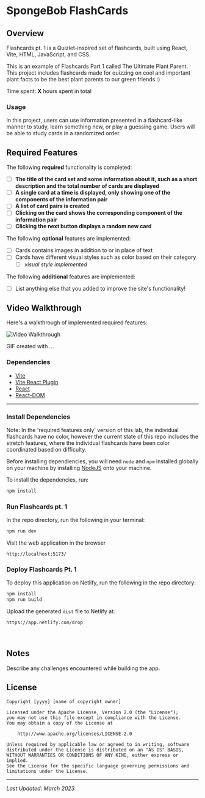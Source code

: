 # SpongeBob FlashCards

## Overview

Flashcards pt. 1 is a Quizlet-inspired set of flashcards, built using React, Vite, HTML, JavaScript, and CSS.

This is an example of Flashcards Part 1 called The Ultimate Plant Parent. This project includes flashcards made for quizzing on cool and important plant facts to be the best plant parents to our green friends :)

Time spent: **X** hours spent in total

### Usage

In this project, users can use information presented in a flashcard-like manner to study, learn something new, or play a guessing game. Users will be able to study cards in a randomized order.

## Required Features

The following **required** functionality is completed:

- [ ] **The title of the card set and some information about it, such as a short description and the total number of cards are displayed**
- [ ] **A single card at a time is displayed, only showing one of the components of the information pair**
- [ ] **A list of card pairs is created**
- [ ] **Clicking on the card shows the corresponding component of the information pair**
- [ ] **Clicking the next button displays a random new card**

The following **optional** features are implemented:

- [ ] Cards contains images in addition to or in place of text
- [ ] Cards have different visual styles such as color based on their category
  - [ ] *visual style implemented*

The following **additional** features are implemented:

* [ ] List anything else that you added to improve the site's functionality!

## Video Walkthrough

Here's a walkthrough of implemented required features:

<img src='http://i.imgur.com/link/to/your/gif/file.gif' title='Video Walkthrough' width='' alt='Video Walkthrough' />

<!-- Replace this with whatever GIF tool you used! -->
GIF created with ...  
<!-- Recommended tools:
[Kap](https://getkap.co/) for macOS
[ScreenToGif](https://www.screentogif.com/) for Windows
[peek](https://github.com/phw/peek) for Linux. -->

### Dependencies

* [Vite](https://www.npmjs.com/package/vite)
* [Vite React Plugin](https://www.npmjs.com/package/@vitejs/plugin-react)
* [React](https://www.npmjs.com/package/react)
* [React-DOM](https://www.npmjs.com/package/react-dom)

---

### Install Dependencies

Note: In the 'required features only' version of this lab, the individual flashcards have no color, however the current state of this repo includes the stretch features, where the individual flashcards have been color coordinated based on difficulty.

Before installing dependiencies, you will need `node` and `npm` installed globally on your machine by installing [NodeJS](https://nodejs.org/en/download/) onto your machine.

To install the dependencies, run:

```sh
npm install
```

### Run Flashcards pt. 1

In the repo directory, run the following in your terminal:

```sh
npm run dev
```

Visit the web application in the browser

```console
http://localhost:5173/
```

### Deploy Flashcards Pt. 1

To deploy this application on Netlify, run the following in the repo directory:

```sh
npm install
npm run build
```

Upload the generated `dist` file to Netlify at:

```html
https://app.netlify.com/drop
```

<br/>

## Notes

Describe any challenges encountered while building the app.

## License

    Copyright [yyyy] [name of copyright owner]

    Licensed under the Apache License, Version 2.0 (the "License");
    you may not use this file except in compliance with the License.
    You may obtain a copy of the License at

        http://www.apache.org/licenses/LICENSE-2.0

    Unless required by applicable law or agreed to in writing, software
    distributed under the License is distributed on an "AS IS" BASIS,
    WITHOUT WARRANTIES OR CONDITIONS OF ANY KIND, either express or implied.
    See the License for the specific language governing permissions and
    limitations under the License.
---

*Last Updated: March 2023*
